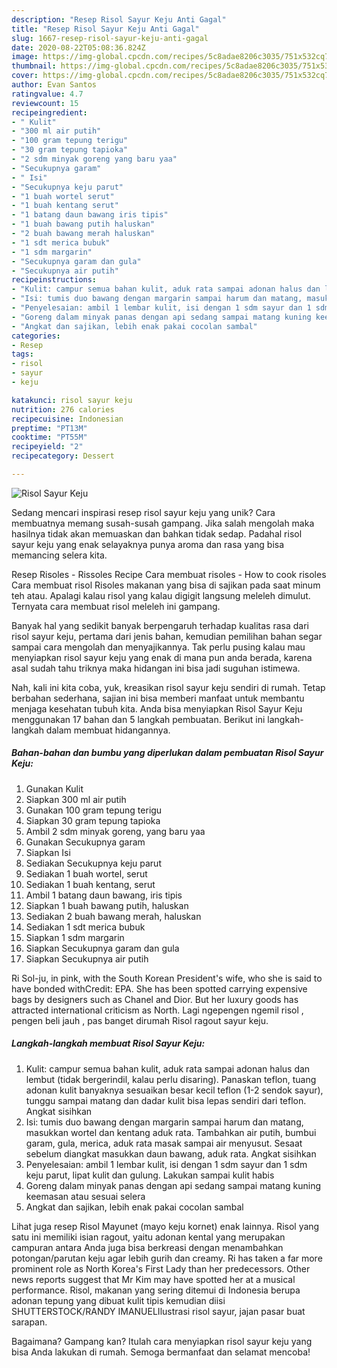 ```yaml
---
description: "Resep Risol Sayur Keju Anti Gagal"
title: "Resep Risol Sayur Keju Anti Gagal"
slug: 1667-resep-risol-sayur-keju-anti-gagal
date: 2020-08-22T05:08:36.824Z
image: https://img-global.cpcdn.com/recipes/5c8adae8206c3035/751x532cq70/risol-sayur-keju-foto-resep-utama.jpg
thumbnail: https://img-global.cpcdn.com/recipes/5c8adae8206c3035/751x532cq70/risol-sayur-keju-foto-resep-utama.jpg
cover: https://img-global.cpcdn.com/recipes/5c8adae8206c3035/751x532cq70/risol-sayur-keju-foto-resep-utama.jpg
author: Evan Santos
ratingvalue: 4.7
reviewcount: 15
recipeingredient:
- " Kulit"
- "300 ml air putih"
- "100 gram tepung terigu"
- "30 gram tepung tapioka"
- "2 sdm minyak goreng yang baru yaa"
- "Secukupnya garam"
- " Isi"
- "Secukupnya keju parut"
- "1 buah wortel serut"
- "1 buah kentang serut"
- "1 batang daun bawang iris tipis"
- "1 buah bawang putih haluskan"
- "2 buah bawang merah haluskan"
- "1 sdt merica bubuk"
- "1 sdm margarin"
- "Secukupnya garam dan gula"
- "Secukupnya air putih"
recipeinstructions:
- "Kulit: campur semua bahan kulit, aduk rata sampai adonan halus dan lembut (tidak bergerindil, kalau perlu disaring). Panaskan teflon, tuang adonan kulit banyaknya sesuaikan besar kecil teflon (1-2 sendok sayur), tunggu sampai matang dan dadar kulit bisa lepas sendiri dari teflon. Angkat sisihkan"
- "Isi: tumis duo bawang dengan margarin sampai harum dan matang, masukkan wortel dan kentang aduk rata. Tambahkan air putih, bumbui garam, gula, merica, aduk rata masak sampai air menyusut. Sesaat sebelum diangkat masukkan daun bawang, aduk rata. Angkat sisihkan"
- "Penyelesaian: ambil 1 lembar kulit, isi dengan 1 sdm sayur dan 1 sdm keju parut, lipat kulit dan gulung. Lakukan sampai kulit habis"
- "Goreng dalam minyak panas dengan api sedang sampai matang kuning keemasan atau sesuai selera"
- "Angkat dan sajikan, lebih enak pakai cocolan sambal"
categories:
- Resep
tags:
- risol
- sayur
- keju

katakunci: risol sayur keju 
nutrition: 276 calories
recipecuisine: Indonesian
preptime: "PT13M"
cooktime: "PT55M"
recipeyield: "2"
recipecategory: Dessert

---
```



![Risol Sayur Keju](https://img-global.cpcdn.com/recipes/5c8adae8206c3035/751x532cq70/risol-sayur-keju-foto-resep-utama.jpg)

Sedang mencari inspirasi resep risol sayur keju yang unik? Cara membuatnya memang susah-susah gampang. Jika salah mengolah maka hasilnya tidak akan memuaskan dan bahkan tidak sedap. Padahal risol sayur keju yang enak selayaknya punya aroma dan rasa yang bisa memancing selera kita.

Resep Risoles - Rissoles Recipe Cara membuat risoles - How to cook risoles Cara membuat risol Risoles makanan yang bisa di sajikan pada saat minum teh atau. Apalagi kalau risol yang kalau digigit langsung meleleh dimulut. Ternyata cara membuat risol meleleh ini gampang.

Banyak hal yang sedikit banyak berpengaruh terhadap kualitas rasa dari risol sayur keju, pertama dari jenis bahan, kemudian pemilihan bahan segar sampai cara mengolah dan menyajikannya. Tak perlu pusing kalau mau menyiapkan risol sayur keju yang enak di mana pun anda berada, karena asal sudah tahu triknya maka hidangan ini bisa jadi suguhan istimewa.


Nah, kali ini kita coba, yuk, kreasikan risol sayur keju sendiri di rumah. Tetap berbahan sederhana, sajian ini bisa memberi manfaat untuk membantu menjaga kesehatan tubuh kita. Anda bisa menyiapkan Risol Sayur Keju menggunakan 17 bahan dan 5 langkah pembuatan. Berikut ini langkah-langkah dalam membuat hidangannya.

<!--inarticleads1-->

##### Bahan-bahan dan bumbu yang diperlukan dalam pembuatan Risol Sayur Keju:

1. Gunakan  Kulit
1. Siapkan 300 ml air putih
1. Gunakan 100 gram tepung terigu
1. Siapkan 30 gram tepung tapioka
1. Ambil 2 sdm minyak goreng, yang baru yaa
1. Gunakan Secukupnya garam
1. Siapkan  Isi
1. Sediakan Secukupnya keju parut
1. Sediakan 1 buah wortel, serut
1. Sediakan 1 buah kentang, serut
1. Ambil 1 batang daun bawang, iris tipis
1. Siapkan 1 buah bawang putih, haluskan
1. Sediakan 2 buah bawang merah, haluskan
1. Sediakan 1 sdt merica bubuk
1. Siapkan 1 sdm margarin
1. Siapkan Secukupnya garam dan gula
1. Siapkan Secukupnya air putih


Ri Sol-ju, in pink, with the South Korean President&#39;s wife, who she is said to have bonded withCredit: EPA. She has been spotted carrying expensive bags by designers such as Chanel and Dior. But her luxury goods has attracted international criticism as North. Lagi ngepengen ngemil risol , pengen beli jauh , pas banget dirumah Risol ragout sayur keju. 

<!--inarticleads2-->

##### Langkah-langkah membuat Risol Sayur Keju:

1. Kulit: campur semua bahan kulit, aduk rata sampai adonan halus dan lembut (tidak bergerindil, kalau perlu disaring). Panaskan teflon, tuang adonan kulit banyaknya sesuaikan besar kecil teflon (1-2 sendok sayur), tunggu sampai matang dan dadar kulit bisa lepas sendiri dari teflon. Angkat sisihkan
1. Isi: tumis duo bawang dengan margarin sampai harum dan matang, masukkan wortel dan kentang aduk rata. Tambahkan air putih, bumbui garam, gula, merica, aduk rata masak sampai air menyusut. Sesaat sebelum diangkat masukkan daun bawang, aduk rata. Angkat sisihkan
1. Penyelesaian: ambil 1 lembar kulit, isi dengan 1 sdm sayur dan 1 sdm keju parut, lipat kulit dan gulung. Lakukan sampai kulit habis
1. Goreng dalam minyak panas dengan api sedang sampai matang kuning keemasan atau sesuai selera
1. Angkat dan sajikan, lebih enak pakai cocolan sambal


Lihat juga resep Risol Mayunet (mayo keju kornet) enak lainnya. Risol yang satu ini memiliki isian ragout, yaitu adonan kental yang merupakan campuran antara Anda juga bisa berkreasi dengan menambahkan potongan/parutan keju agar lebih gurih dan creamy. Ri has taken a far more prominent role as North Korea&#39;s First Lady than her predecessors. Other news reports suggest that Mr Kim may have spotted her at a musical performance. Risol, makanan yang sering ditemui di Indonesia berupa adonan tepung yang dibuat kulit tipis kemudian diisi SHUTTERSTOCK/RANDY IMANUELIlustrasi risol sayur, jajan pasar buat sarapan. 

Bagaimana? Gampang kan? Itulah cara menyiapkan risol sayur keju yang bisa Anda lakukan di rumah. Semoga bermanfaat dan selamat mencoba!
